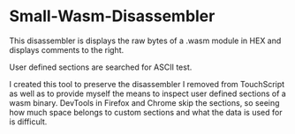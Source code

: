 # Small-Wasm-Disassembler
This disassembler is displays the raw bytes of a .wasm module in HEX and displays comments to the right.

User defined sections are searched for ASCII test.

I created this tool to preserve the disassembler I removed from TouchScript as well as to provide myself
the means to inspect user defined sections of a wasm binary.  DevTools in Firefox and Chrome skip the
sections, so seeing how much space belongs to custom sections and what the data is used for is difficult.
